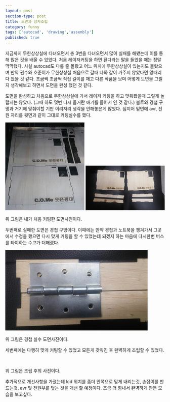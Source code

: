 ```yaml
---
layout: post
section-type: post
title: 도면과 상자조립
category: funny
tags: ['autocad', 'drawing','assembly']
published: true
---
```


지금까지 무한상상실에 다녀오면서 총 3번을 다녀오면서 많이 실패를 해봤는데 이를 통해 많은 것을 배울 수 있었다.
처음 레이저커팅을 하면 된다라는 말을 들었을 때는 정말 막막했다. 사실 autocad도 다룰 줄 몰랐고 어느 위치에 무한상상실이 있는지도 몰랐으며 만약 권수와 호준이가 무한상상실 처음으로 갈때 나와 같이 가주지 않았다면 멍때리다 왔을 것 같다.
조금씩 조금씩 직접 길이를 재고 다른 작품을 보며 어떻게 도면을 그릴지 생각해보고 하면서 도면을 완성 했던 것 같다. 

도면을 완성하고 처음으로 무한상상실에 가서 레이저 커팅을 하고 맞춰봤을때 그렇게 놀랍지는 않았다. (그때 하도 몇번 다시 올거란 애기를 들어서 인 것 같다.) 볼트와 경첩 구멍과 거기에 맞춰야할 기판 이리저리 생각을 안해놓은게 많았다. 심지어 밑면에 avr, 전원 자리를 윗면과 같이 그대로 커팅실수를 했다.

<img src="/img/mechatronics/무한01.png" alt="">
<img src="/img/mechatronics/무한02.png" alt=""> 

위 그림은 내가 처음 커팅한 도면사진이다.

두번째로 실패한 도면은 경첩 구멍이다. 이때에는 만약 경첩과 노트북을 챙겨가서 그곳에서 수정을 했으면 다시 맞게 커팅을 할 수 있었는데 되겠지 하는 마음에 다시한번 버스를 타야하는 수고가 더해졌다.

<img src="/img/mechatronics/무한03.png" alt="">

위 그림은 경첩 실수 도면사진이다.

세번째에는 다행히 맞게 커팅할 수 있었고 모든게 갖춰진 후 완벽하게 조립할 수 있었다.

<img src="/img/mechatronics/무한04.png" alt="">

위 그림은 조립 후의 사진이다.

추가적으로 개선사항을 가졌는데 lcd 위치를 좀더 안쪽으로 맞게 내리는것, 손잡이를 만드는것, avr 및 전원부를 덮는 것을 개선 할 예정이다.
조금 더 힘내서 완벽하게 만든 모습을 보고싶다.